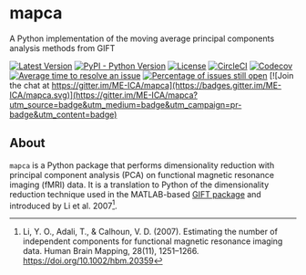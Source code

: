 # mapca
A Python implementation of the moving average principal components analysis methods from GIFT

[![Latest Version](https://img.shields.io/pypi/v/mapca.svg)](https://pypi.python.org/pypi/mapca/)
[![PyPI - Python Version](https://img.shields.io/pypi/pyversions/mapca.svg)](https://pypi.python.org/pypi/mapca/)
[![License](https://img.shields.io/badge/license-GPL--2.0-blue.svg)](https://opensource.org/licenses/GPL-2.0)
[![CircleCI](https://circleci.com/gh/ME-ICA/mapca.svg?style=shield)](https://circleci.com/gh/ME-ICA/mapca)
[![Codecov](https://codecov.io/gh/ME-ICA/mapca/branch/main/graph/badge.svg?token=GEKDT6R0B7)](https://codecov.io/gh/ME-ICA/mapca)
[![Average time to resolve an issue](http://isitmaintained.com/badge/resolution/ME-ICA/mapca.svg)](http://isitmaintained.com/project/ME-ICA/mapca "Average time to resolve an issue")
[![Percentage of issues still open](http://isitmaintained.com/badge/open/ME-ICA/mapca.svg)](http://isitmaintained.com/project/ME-ICA/mapca "Percentage of issues still open")
[![Join the chat at https://gitter.im/ME-ICA/mapca](https://badges.gitter.im/ME-ICA/mapca.svg)](https://gitter.im/ME-ICA/mapca?utm_source=badge&utm_medium=badge&utm_campaign=pr-badge&utm_content=badge)

## About

`mapca` is a Python package that performs dimensionality reduction with principal component analysis (PCA) on functional magnetic resonance imaging (fMRI) data. It is a translation to Python of the dimensionality reduction technique used in the MATLAB-based [GIFT package](https://trendscenter.org/software/gift/) and introduced by Li et al. 2007[^1].

[^1]: Li, Y. O., Adali, T., & Calhoun, V. D. (2007). Estimating the number of independent components for functional magnetic resonance imaging data. Human Brain Mapping, 28(11), 1251–1266. https://doi.org/10.1002/hbm.20359
